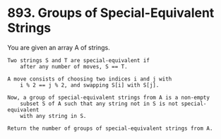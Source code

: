 # 893. Groups of Special-Equivalent Strings

You are given an array A of strings.

    Two strings S and T are special-equivalent if
        after any number of moves, S == T.

    A move consists of choosing two indices i and j with
        i % 2 == j % 2, and swapping S[i] with S[j].

    Now, a group of special-equivalent strings from A is a non-empty
        subset S of A such that any string not in S is not special-equivalent
        with any string in S.

    Return the number of groups of special-equivalent strings from A.